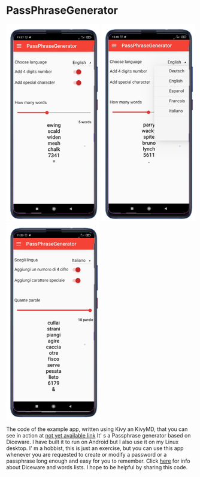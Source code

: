 # PassPhraseGenerator
<img src="screenshot01.png" alt="Screenshot" width="250"/> <img src="screenshot02.png" alt="Screenshot" width="250"/> <img src="screenshot03.png" alt="Screenshot" width="250"/>

The code of the example app, written using Kivy an KivyMD, that you can see in action at [not yet available link]()
It' s a Passphrase generator based on Diceware. I have built it to run on Android but I also use it on my Linux desktop.
I' m a hobbist, this is just an exercise, but you can use this app whenever you are requested to create or modify a password or a passphrase long enough and easy for you to remember.
Click [here](https://theworld.com/~reinhold/diceware.html) for info about Diceware and  words lists.
I hope to be helpful by sharing this code.
